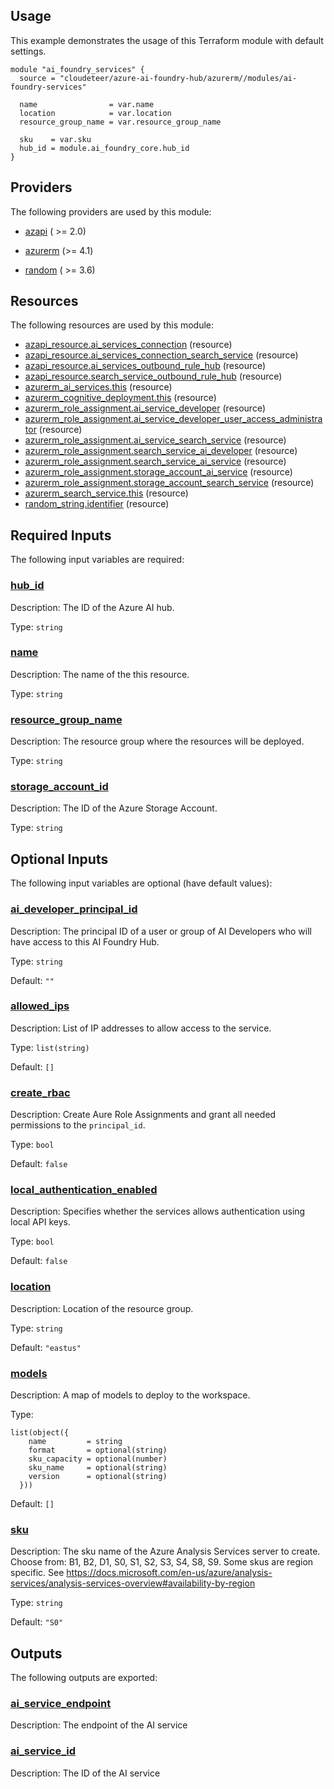 <!-- BEGIN_TF_DOCS -->
## Usage

This example demonstrates the usage of this Terraform module with default settings.

```hcl
module "ai_foundry_services" {
  source = "cloudeteer/azure-ai-foundry-hub/azurerm//modules/ai-foundry-services"

  name                = var.name
  location            = var.location
  resource_group_name = var.resource_group_name

  sku    = var.sku
  hub_id = module.ai_foundry_core.hub_id
}
```

## Providers

The following providers are used by this module:

- <a name="provider_azapi"></a> [azapi](#provider\_azapi) ( >= 2.0)

- <a name="provider_azurerm"></a> [azurerm](#provider\_azurerm) (>= 4.1)

- <a name="provider_random"></a> [random](#provider\_random) ( >= 3.6)



## Resources

The following resources are used by this module:

- [azapi_resource.ai_services_connection](https://registry.terraform.io/providers/azure/azapi/latest/docs/resources/resource) (resource)
- [azapi_resource.ai_services_connection_search_service](https://registry.terraform.io/providers/azure/azapi/latest/docs/resources/resource) (resource)
- [azapi_resource.ai_services_outbound_rule_hub](https://registry.terraform.io/providers/azure/azapi/latest/docs/resources/resource) (resource)
- [azapi_resource.search_service_outbound_rule_hub](https://registry.terraform.io/providers/azure/azapi/latest/docs/resources/resource) (resource)
- [azurerm_ai_services.this](https://registry.terraform.io/providers/hashicorp/azurerm/latest/docs/resources/ai_services) (resource)
- [azurerm_cognitive_deployment.this](https://registry.terraform.io/providers/hashicorp/azurerm/latest/docs/resources/cognitive_deployment) (resource)
- [azurerm_role_assignment.ai_service_developer](https://registry.terraform.io/providers/hashicorp/azurerm/latest/docs/resources/role_assignment) (resource)
- [azurerm_role_assignment.ai_service_developer_user_access_administrator](https://registry.terraform.io/providers/hashicorp/azurerm/latest/docs/resources/role_assignment) (resource)
- [azurerm_role_assignment.ai_service_search_service](https://registry.terraform.io/providers/hashicorp/azurerm/latest/docs/resources/role_assignment) (resource)
- [azurerm_role_assignment.search_service_ai_developer](https://registry.terraform.io/providers/hashicorp/azurerm/latest/docs/resources/role_assignment) (resource)
- [azurerm_role_assignment.search_service_ai_service](https://registry.terraform.io/providers/hashicorp/azurerm/latest/docs/resources/role_assignment) (resource)
- [azurerm_role_assignment.storage_account_ai_service](https://registry.terraform.io/providers/hashicorp/azurerm/latest/docs/resources/role_assignment) (resource)
- [azurerm_role_assignment.storage_account_search_service](https://registry.terraform.io/providers/hashicorp/azurerm/latest/docs/resources/role_assignment) (resource)
- [azurerm_search_service.this](https://registry.terraform.io/providers/hashicorp/azurerm/latest/docs/resources/search_service) (resource)
- [random_string.identifier](https://registry.terraform.io/providers/hashicorp/random/latest/docs/resources/string) (resource)

## Required Inputs

The following input variables are required:

### <a name="input_hub_id"></a> [hub\_id](#input\_hub\_id)

Description: The ID of the Azure AI hub.

Type: `string`

### <a name="input_name"></a> [name](#input\_name)

Description: The name of the this resource.

Type: `string`

### <a name="input_resource_group_name"></a> [resource\_group\_name](#input\_resource\_group\_name)

Description: The resource group where the resources will be deployed.

Type: `string`

### <a name="input_storage_account_id"></a> [storage\_account\_id](#input\_storage\_account\_id)

Description: The ID of the Azure Storage Account.

Type: `string`

## Optional Inputs

The following input variables are optional (have default values):

### <a name="input_ai_developer_principal_id"></a> [ai\_developer\_principal\_id](#input\_ai\_developer\_principal\_id)

Description: The principal ID of a user or group of AI Developers who will have access to this AI Foundry Hub.

Type: `string`

Default: `""`

### <a name="input_allowed_ips"></a> [allowed\_ips](#input\_allowed\_ips)

Description: List of IP addresses to allow access to the service.

Type: `list(string)`

Default: `[]`

### <a name="input_create_rbac"></a> [create\_rbac](#input\_create\_rbac)

Description: Create Aure Role Assignments and grant all needed permissions to the `principal_id`.

Type: `bool`

Default: `false`

### <a name="input_local_authentication_enabled"></a> [local\_authentication\_enabled](#input\_local\_authentication\_enabled)

Description: Specifies whether the services allows authentication using local API keys.

Type: `bool`

Default: `false`

### <a name="input_location"></a> [location](#input\_location)

Description: Location of the resource group.

Type: `string`

Default: `"eastus"`

### <a name="input_models"></a> [models](#input\_models)

Description: A map of models to deploy to the workspace.

Type:

```hcl
list(object({
    name         = string
    format       = optional(string)
    sku_capacity = optional(number)
    sku_name     = optional(string)
    version      = optional(string)
  }))
```

Default: `[]`

### <a name="input_sku"></a> [sku](#input\_sku)

Description: The sku name of the Azure Analysis Services server to create. Choose from: B1, B2, D1, S0, S1, S2, S3, S4, S8, S9. Some skus are region specific. See https://docs.microsoft.com/en-us/azure/analysis-services/analysis-services-overview#availability-by-region

Type: `string`

Default: `"S0"`

## Outputs

The following outputs are exported:

### <a name="output_ai_service_endpoint"></a> [ai\_service\_endpoint](#output\_ai\_service\_endpoint)

Description: The endpoint of the AI service

### <a name="output_ai_service_id"></a> [ai\_service\_id](#output\_ai\_service\_id)

Description: The ID of the AI service
<!-- END_TF_DOCS -->
